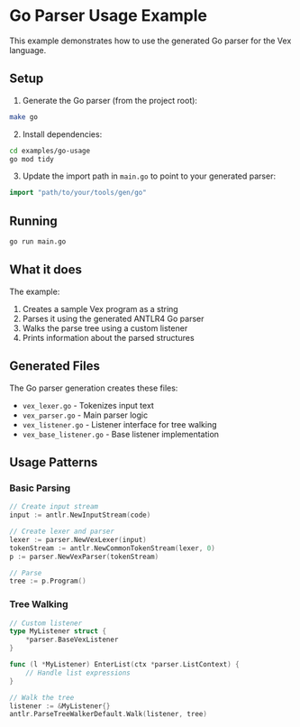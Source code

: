 # Go Parser Usage Example

This example demonstrates how to use the generated Go parser for the Vex language.

## Setup

1. Generate the Go parser (from the project root):
```bash
make go
```

2. Install dependencies:
```bash
cd examples/go-usage
go mod tidy
```

3. Update the import path in `main.go` to point to your generated parser:
```go
import "path/to/your/tools/gen/go"
```

## Running

```bash
go run main.go
```

## What it does

The example:
1. Creates a sample Vex program as a string
2. Parses it using the generated ANTLR4 Go parser
3. Walks the parse tree using a custom listener
4. Prints information about the parsed structures

## Generated Files

The Go parser generation creates these files:
- `vex_lexer.go` - Tokenizes input text
- `vex_parser.go` - Main parser logic
- `vex_listener.go` - Listener interface for tree walking
- `vex_base_listener.go` - Base listener implementation

## Usage Patterns

### Basic Parsing
```go
// Create input stream
input := antlr.NewInputStream(code)

// Create lexer and parser
lexer := parser.NewVexLexer(input)
tokenStream := antlr.NewCommonTokenStream(lexer, 0)
p := parser.NewVexParser(tokenStream)

// Parse
tree := p.Program()
```

### Tree Walking
```go
// Custom listener
type MyListener struct {
    *parser.BaseVexListener
}

func (l *MyListener) EnterList(ctx *parser.ListContext) {
    // Handle list expressions
}

// Walk the tree
listener := &MyListener{}
antlr.ParseTreeWalkerDefault.Walk(listener, tree)
```